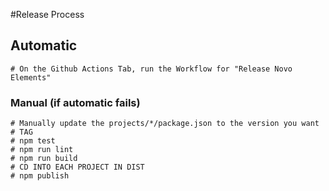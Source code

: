#Release Process

## Automatic

    # On the Github Actions Tab, run the Workflow for "Release Novo Elements" 


### Manual (if automatic fails)
    # Manually update the projects/*/package.json to the version you want
    # TAG
    # npm test
    # npm run lint
    # npm run build
    # CD INTO EACH PROJECT IN DIST
    # npm publish

